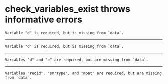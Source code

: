 # check_variables_exist throws informative errors

    Variable "d" is required, but is missing from `data`.

---

    Variable "d" is required, but is missing from `data`.

---

    Variables "d" and "e" are required, but are missing from `data`.

---

    Variables "recid", "smrtype", and "mpat" are required, but are missing from `data`.

